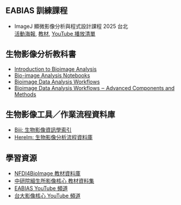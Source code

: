 ## EABIAS 訓練課程
- ImageJ 顯微影像分析與程式設計課程 2025 台北  
[活動海報](https://drive.google.com/file/d/11DaEflREvSH5XQLByhorO5-ToM6Tu5g0/view?usp=drive_link),
[教材](https://github.com/EABIAS/2025-ImageJ-Micro-Image-Analysis-and-Programming_Taipei),
[YouTube 播放清單](https://youtube.com/playlist?list=PL_9oCBBWdG8mLVflK-MJ3YkUPmhwpKO1s&si=dzi0C2x5MDti2cIO)

## 生物影像分析教科書
- [Introduction to Bioimage Analysis](https://bioimagebook.github.io/index.html)
- [Bio-image Analysis Notebooks](https://haesleinhuepf.github.io/BioImageAnalysisNotebooks/intro.html)
- [Bioimage Data Analysis Workflows](https://link.springer.com/book/10.1007/978-3-030-22386-1)  
- [Bioimage Data Analysis Workflows ‒ Advanced Components and Methods](https://link.springer.com/book/10.1007/978-3-030-76394-7)

## 生物影像工具／作業流程資料庫
- [Biii: 生物影像資訊學索引](https://biii.eu/)  
- [HereIm: 生物影像分析流程資料庫](https://hereimntuic.com/)

## 學習資源
- [NFDI4BioImage 教材資料庫](https://nfdi4bioimage.github.io/training/readme.html)  
- [中研院細生所影像核心 教材資料集](https://getupnote.com/share/notes/N6hHwRcoQthOYIy9a8LANC7GxmT2/f26750fe-fd45-4b39-8b55-8791fc8de73d)
- [EABIAS YouTube 頻道](https://www.youtube.com/@EABIAS)  
- [台大影像核心 YouTube 頻道](https://www.youtube.com/@imagingcore9084)  
